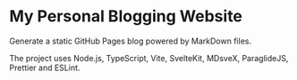 # My Personal Blogging Website

Generate a static GitHub Pages blog powered by MarkDown files.

The project uses Node.js, TypeScript, Vite, SvelteKit, MDsveX, ParaglideJS, Prettier and ESLint.
